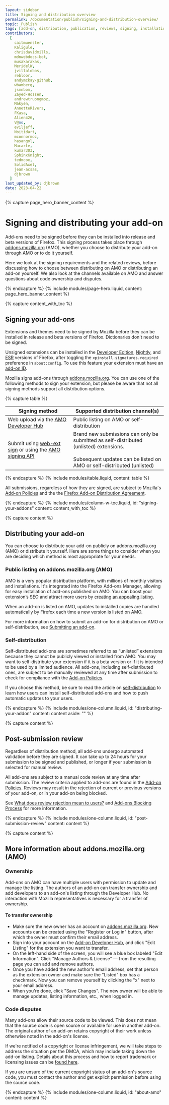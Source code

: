 ```yaml
---
layout: sidebar
title: Signing and distribution overview
permalink: /documentation/publish/signing-and-distribution-overview/
topic: Publish
tags: [add-on, distribution, publication, reviews, signing, installation]
contributors:
  [
    caitmuenster,
    Kaligule,
    chrisdavidmills,
    mdnwebdocs-bot,
    musakarakas,
    MeridelW,
    jvillalobos,
    rebloor,
    andymckay-github,
    wbamberg,
    jsmnbom,
    Zayed-Hossen,
    andrewtruongmoz,
    Makyen,
    AnnetteRivers,
    FKasa,
    Alien426,
    V@no,
    eviljeff,
    Noitidart,
    mconnormoz,
    hasangol,
    Macarte,
    kumar303,
    SphinxKnight,
    tedmcox,
    SolidAxel,
    jean-acsas,
    djbrown
  ]
last_updated_by: djbrown
date: 2023-04-22
---
```


<!-- Page Hero Banner -->

{% capture page_hero_banner_content %}

# Signing and distributing your add-on

Add-ons need to be signed before they can be installed into release and beta versions of Firefox. This signing process takes place through [addons.mozilla.org](https://addons.mozilla.org) (AMO), whether you choose to distribute your add-on through AMO or to do it yourself.

Here we look at the signing requirements and the related reviews, before discussing how to choose between distributing on AMO or distributing an add-on yourself. We also look at the channels available on AMO and answer questions about code ownership and disputes.

{% endcapture %}
{% include modules/page-hero.liquid,
	content: page_hero_banner_content
%}

<!-- END: Page Hero Banner -->

<!-- Content with Table of Contents Module -->

{% capture content_with_toc %}

## Signing your add-ons

Extensions and themes need to be signed by Mozilla before they can be installed in release and beta versions of Firefox. Dictionaries don't need to be signed.

Unsigned extensions can be installed in the [Developer Edition](https://www.mozilla.org/firefox/developer/), [Nightly](https://www.mozilla.org/firefox/nightly/all/), and [ESR](https://www.mozilla.org/firefox/organizations/) versions of Firefox, after toggling the `xpinstall.signatures.required` preference in `about:config`. To use this feature your extension must have an [add-on ID](/documentation/develop/extensions-and-the-add-on-id/).

Mozilla signs add-ons through [addons.mozilla.org](https://addons.mozilla.org). You can use one of the following methods to sign your extension, but please be aware that not all signing methods support all distribution options. 

<!-- Table -->

{% capture table %}

| Signing method     | Supported distribution channel(s) | 
| ------------------------------------- | ------------------- | 
| Web upload via the [AMO Developer Hub](https://addons.mozilla.org/developers/) | Public listing on AMO or self-distribution| 
| Submit using [web-ext sign](https://extensionworkshop.com/documentation/develop/web-ext-command-reference/#web-ext-sign) or using the [AMO signing API](https://addons-server.readthedocs.io/en/latest/topics/api/v4_frozen/signing.html) | Brand new submissions can only be submitted as self-distributed (unlisted) extensions. <br /><br /> Subsequent updates can be listed on AMO or self-distributed (unlisted)| 

{% endcapture %}
{% include modules/table.liquid,
	content: table
%}

<!-- END: Table -->

All submissions, regardless of how they are signed, are subject to Mozilla's [Add-on Policies](/documentation/publish/add-on-policies/) and the the [Firefox Add-on Distribution Agreement](/documentation/publish/firefox-add-on-distribution-agreement/).

{% endcapture %}
{% include modules/column-w-toc.liquid,
	id: "signing-your-addons"
	content: content_with_toc
%}

<!-- END: Content with Table of Contents -->

<!-- Single Column Body Module -->

{% capture content %}

## Distributing your add-on
You can choose to distribute your add-on publicly on addons.mozilla.org (AMO) or distribute it yourself. Here are some things to consider when you are deciding which method is most appropriate for your needs. 

### Public listing on addons.mozilla.org (AMO) 
AMO is a very popular distribution platform, with millions of monthly visitors and installations. It's integrated into the Firefox Add-ons Manager, allowing for easy installation of add-ons published on AMO. You can boost your extension’s SEO and attract more users by [creating an appealing listing](/documentation/develop/create-an-appealing-listing/). 

When an add-on is listed on AMO, updates to installed copies are handled automatically by Firefox each time a new version is listed on AMO.

For more information on how to submit an add-on for distribution on AMO or self-distribution, see [Submitting an add-on](/documentation/publish/submitting-an-add-on/).

### Self-distribution
Self-distributed add-ons are sometimes referred to as “unlisted” extensions because they cannot be publicly viewed or installed from AMO. You may want to self-distribute your extension if it is a beta version or if it is intended to be used by a limited audience. All add-ons, including self-distributed ones, are subject to be manually reviewed at any time after submission to check for compliance with the [Add-on Policies](/documentation/publish/add-on-policies/).

If you choose this method, be sure to read the article on [self-distribution](/documentation/publish/self-distribution/) to learn how users can install self-distributed add-ons and how to push automatic updates to your users. 

{% endcapture %}
{% include modules/one-column.liquid,
  id: "distributing-your-addon"
  content: content
  aside: ""
%}

<!-- END: Single Column Body Module -->

<!-- Single Column Body Module -->

{% capture content %}

## Post-submission review
Regardless of distribution method, all add-ons undergo automated validation before they are signed. It can take up to 24 hours for your submission to be signed and published, or longer if your submission is selected for manual review. 

All add-ons are subject to a manual code review at any time after submission. The review criteria applied to add-ons are found in the [Add-on Policies](/documentation/publish/add-on-policies/). Reviews may result in the rejection of current or previous versions of your add-on, or in your add-on being blocked. 

See [What does review rejection mean to users?](/documentation/publish/what-does-review-rejection-mean-to-users/) and [Add-ons Blocking Process](/documentation/publish/add-ons-blocking-process/) for more information.

{% endcapture %}
{% include modules/one-column.liquid,
  id: "post-submission-review"
  content: content
%}

<!-- END: Single Column Body Module -->

<!-- Single Column Body Module -->

{% capture content %}

## More information about addons.mozilla.org (AMO)

<section id="ownership"></section>

### Ownership

Add-ons on AMO can have multiple users with permission to update and manage the listing. The authors of an add-on can transfer ownership and add developers to an add-on's listing through the Developer Hub. No interaction with Mozilla representatives is necessary for a transfer of ownership.

#### To transfer ownership

- Make sure the new owner has an account on [addons.mozilla.org](https://addons.mozilla.org). New accounts can be created using the "Register or Log in" button, after which the owner must confirm their email address.
- Sign into your account on the [Add-on Developer Hub](https://addons.mozilla.org/developers/), and click "Edit Listing" for the extension you want to transfer.
- On the left-hand side of the screen, you will see a blue box labeled "Edit Information". Click "Manage Authors & License" — from the resulting page you can add and remove authors.
- Once you have added the new author's email address, set that person as the extension owner and make sure the "Listed" box has a checkmark. Now you can remove yourself by clicking the "x" next to your email address.
- When you're done, click "Save Changes". The new owner will be able to manage updates, listing information, etc., when logged in.

<section id="code-disputes"></section>

### Code disputes

Many add-ons allow their source code to be viewed. This does not mean that the source code is open source or available for use in another add-on. The original author of an add-on retains copyright of their work unless otherwise noted in the add-on's license.

If we're notified of a copyright or license infringement, we will take steps to address the situation per the DMCA, which may include taking down the add-on listing. Details about this process and how to report trademark or licensing issues can be [found here](https://www.mozilla.org/about/legal/report-infringement/).

If you are unsure of the current copyright status of an add-on's source code, you must contact the author and get explicit permission before using the source code.

{% endcapture %}
{% include modules/one-column.liquid,
  id: "about-amo"
  content: content
%}

<!-- END: Single Column Body Module -->


